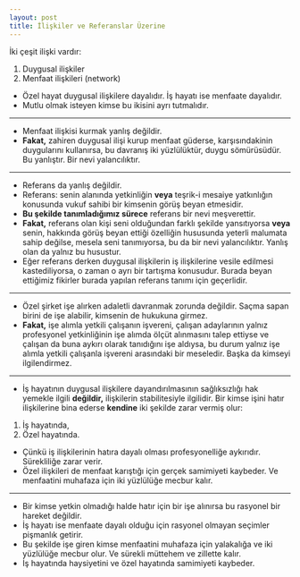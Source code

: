```yaml
---
layout: post
title: İlişkiler ve Referanslar Üzerine
---
```


İki çeşit ilişki vardır:
1. Duygusal ilişkiler
2. Menfaat ilişkileri (network)
* Özel hayat duygusal ilişkilere dayalıdır. İş hayatı ise menfaate dayalıdır.
* Mutlu olmak isteyen kimse bu ikisini ayrı tutmalıdır.
---
* Menfaat ilişkisi kurmak yanlış değildir. 
* **Fakat,** zahiren duygusal ilişi kurup menfaat güderse, karşısındakinin duygularını kullanırsa, bu davranış iki yüzlülüktür, duygu sömürüsüdür. Bu yanlıştır. Bir nevi yalancılıktır.
---
* Referans da yanlış değildir.
* Referans: senin alanında yetkinliğin **veya** teşrik-i mesaiye yatkınlığın konusunda vukuf sahibi bir kimsenin görüş beyan etmesidir. 
* **Bu şekilde tanımladığımız sürece** referans bir nevi meşverettir. 
* **Fakat,** referans olan kişi seni olduğundan farklı şekilde yansıtıyorsa **veya** senin, hakkında görüş beyan ettiği özelliğin hususunda yeterli malumata sahip değilse, mesela seni tanımıyorsa, bu da bir nevi yalancılıktır. Yanlış olan da yalnız bu husustur.
* Eğer referans derken duygusal ilişkilerin iş ilişkilerine vesile edilmesi kastediliyorsa, o zaman o ayrı bir tartışma konusudur. Burada beyan ettiğimiz fikirler burada yapılan referans tanımı için geçerlidir.
---
* Özel şirket işe alırken adaletli davranmak zorunda değildir. Saçma sapan birini de işe alabilir, kimsenin de hukukuna girmez.
* **Fakat,** işe alımla yetkili çalışanın işvereni, çalışan adaylarının yalnız profesyonel yetkinliğinin işe alımda ölçüt alınmasını talep ettiyse ve çalışan da buna aykırı olarak tanıdığını işe aldıysa, bu durum yalnız işe alımla yetkili çalışanla işvereni arasındaki bir meseledir. Başka da kimseyi ilgilendirmez.
---
* İş hayatının duygusal ilişkilere dayandırılmasının sağlıksızlığı hak yemekle ilgili **değildir,** ilişkilerin stabilitesiyle ilgilidir. Bir kimse işini hatır ilişkilerine bina ederse **kendine** iki şekilde zarar vermiş olur:
1. İş hayatında,
2. Özel hayatında.
* Çünkü iş ilişkilerinin hatıra dayalı olması profesyonelliğe aykırıdır. Sürekliliğe zarar verir.
* Özel ilişkileri de menfaat karıştığı için gerçek samimiyeti kaybeder. Ve menfaatini muhafaza için iki yüzlülüğe mecbur kalır.
---
* Bir kimse yetkin olmadığı halde hatır için bir işe alınırsa bu rasyonel bir hareket değildir.
* İş hayatı ise menfaate dayalı olduğu için rasyonel olmayan seçimler pişmanlık getirir.
* Bu şekilde işe giren kimse menfaatini muhafaza için yalakalığa ve iki yüzlülüğe mecbur olur. Ve sürekli müttehem ve zillette kalır.
* İş hayatında haysiyetini ve özel hayatında samimiyeti kaybeder.
